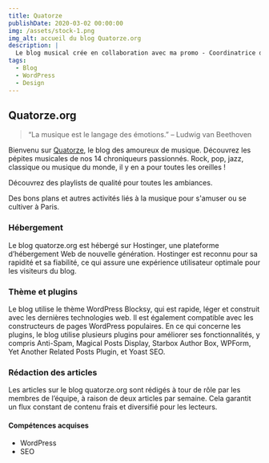 ```yaml
---
title: Quatorze
publishDate: 2020-03-02 00:00:00
img: /assets/stock-1.png
img_alt: accueil du blog Quatorze.org
description: |
  Le blog musical crée en collaboration avec ma promo - Coordinatrice du projet
tags:
  - Blog
  - WordPress
  - Design
---
```


## Quatorze.org

> “La musique est le langage des émotions.” – Ludwig van Beethoven

Bienvenu sur <a href="https://quatorze.org/">Quatorze</a>, le blog des amoureux de musique. Découvrez les pépites musicales de nos 14 chroniqueurs passionnés. Rock, pop, jazz, classique ou musique du monde, il y en a pour toutes les oreilles !

Découvrez des playlists de qualité pour toutes les ambiances.

Des bons plans et autres activités liés à la musique pour s'amuser ou se cultiver à Paris.

### Hébergement

Le blog quatorze.org est hébergé sur Hostinger, une plateforme d’hébergement Web de nouvelle génération. Hostinger est reconnu pour sa rapidité et sa fiabilité, ce qui assure une expérience utilisateur optimale pour les visiteurs du blog.

### Thème et plugins

Le blog utilise le thème WordPress Blocksy, qui est rapide, léger et construit avec les dernières technologies web. Il est également compatible avec les constructeurs de pages WordPress populaires. En ce qui concerne les plugins, le blog utilise plusieurs plugins pour améliorer ses fonctionnalités, y compris Anti-Spam, Magical Posts Display, Starbox Author Box, WPForm, Yet Another Related Posts Plugin, et Yoast SEO.

### Rédaction des articles

Les articles sur le blog quatorze.org sont rédigés à tour de rôle par les membres de l’équipe, à raison de deux articles par semaine. Cela garantit un flux constant de contenu frais et diversifié pour les lecteurs.

#### Compétences acquises

- WordPress
- SEO
